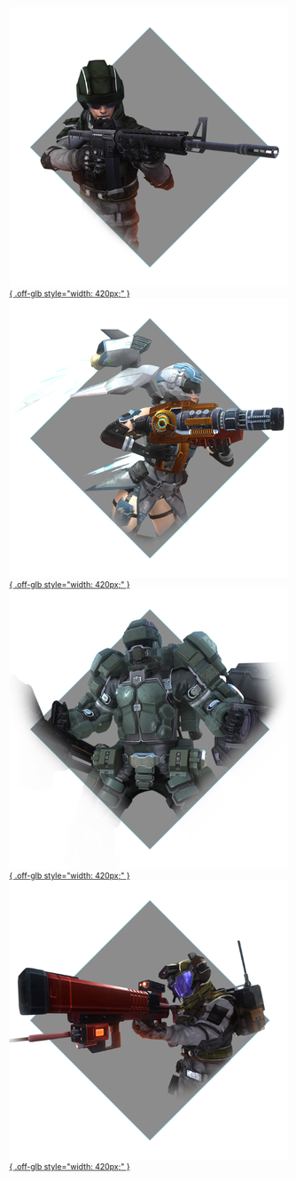 [![Ranger](../images/edf_intro_main01.png){ .off-glb style="width: 420px;" }](ranger.md) 
[![Wing Diver](../images/edf_intro_main02.png){ .off-glb  style="width: 420px;" }](wing_diver.md)  
[![Fencer](../images/edf_intro_main03.png){ .off-glb style="width: 420px;" }](fencer.md)
[![Air-Raider](../images/edf_intro_main04.png){ .off-glb style="width: 420px;" }](air_raider.md)
